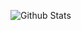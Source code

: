 ![Github Stats](https://github-readme-stats.vercel.app/api?username=ReubenMathew&show_icons=true&title_color=111&icon_color=111&text_color=666&bg_color=fff)

